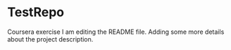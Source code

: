 # TestRepo
Coursera exercise
I am editing the README file. Adding some more details about the project 
description.
